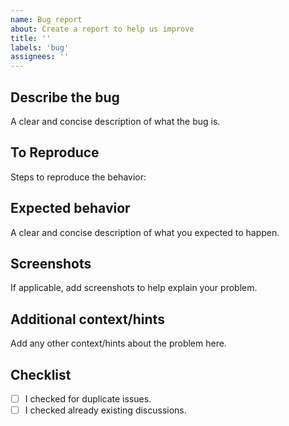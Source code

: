 ```yaml
---
name: Bug report
about: Create a report to help us improve
title: ''
labels: 'bug'
assignees: ''
---
```


## Describe the bug
A clear and concise description of what the bug is.

## To Reproduce
Steps to reproduce the behavior:

## Expected behavior
A clear and concise description of what you expected to happen.

## Screenshots
If applicable, add screenshots to help explain your problem.

## Additional context/hints
Add any other context/hints about the problem here.

## Checklist
- [ ] I checked for duplicate issues.
- [ ] I checked already existing discussions.
